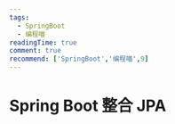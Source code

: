 ```yaml
---
tags:
  - SpringBoot
  - 编程喵
readingTime: true
comment: true
recommend: ['SpringBoot','编程喵',9]
---
```


# Spring Boot 整合 JPA